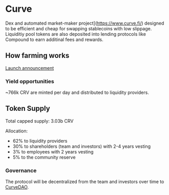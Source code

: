 
# Curve
Dex and automated market-maker project](https://www.curve.fi/) designed to be efficient and cheap for swapping stablecoins with low slippage. Liquiditiy pool tokens are also deposited into lending protocols like Compound to earn additinal fees and rewards.

## How farming works
[Launch announcement](https://guides.curve.fi/crv-launches-curve-dao-and-crv/)

### Yield opportunities
~766k CRV are minted per day and distributed to liquidity providers.

## Token Supply
Total capped supply: 3.03b CRV

Allocation:
* 62% to liquidity providers
* 30% to shareholders (team and investors) with 2-4 years vesting
* 3% to employees with 2 years vesting
* 5% to the community reserve

### Governance
The protocol will be decentralized from the team and investors over time to [CurveDAO](https://github.com/curvefi/curve-dao-contracts/tree/master/doc).